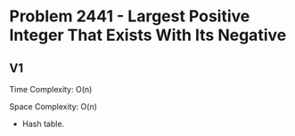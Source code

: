 # Problem 2441 - Largest Positive Integer That Exists With Its Negative

## V1

Time Complexity: O(n)

Space Complexity: O(n)

- Hash table.
